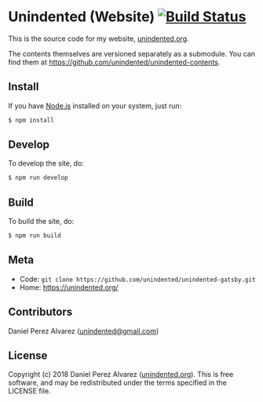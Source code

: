 # Unindented (Website) [![Build Status](https://img.shields.io/travis/unindented/unindented-gatsby.svg)](http://travis-ci.org/unindented/unindented-gatsby)

This is the source code for my website, [unindented.org](https://unindented.org/).

The contents themselves are versioned separately as a submodule. You can find them at <https://github.com/unindented/unindented-contents>.

## Install

If you have [Node.js](https://nodejs.org/) installed on your system, just run:

```sh
$ npm install
```

## Develop

To develop the site, do:

```sh
$ npm run develop
```

## Build

To build the site, do:

```sh
$ npm run build
```

## Meta

* Code: `git clone https://github.com/unindented/unindented-gatsby.git`
* Home: <https://unindented.org/>

## Contributors

Daniel Perez Alvarez ([unindented@gmail.com](mailto:unindented@gmail.com))

## License

Copyright (c) 2018 Daniel Perez Alvarez ([unindented.org](https://unindented.org/)). This is free software, and may be redistributed under the terms specified in the LICENSE file.
